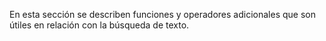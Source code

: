 En esta sección se describen funciones y operadores adicionales que son útiles en relación con la búsqueda de texto.